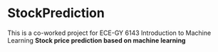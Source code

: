 # StockPrediction
This is a co-worked project for ECE-GY 6143 Introduction to Machine Learning
**Stock price prediction based on machine learning**
